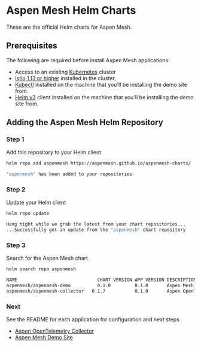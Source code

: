 # Aspen Mesh Helm Charts

These are the official Helm charts for Aspen Mesh.

## Prerequisites

The following are required before install Aspen Mesh applications:

 * Access to an existing [Kubernetes](https://kubernetes.io/docs/home/#set-up-a-k8s-cluster) cluster
 * [Istio 1.13 or higher](https://istio.io/latest/docs/setup/install/) installed in the cluster.
 * [Kubectl](https://kubernetes.io/docs/tasks/tools/#kubectl) installed on the machine that you'll be installing the demo site from.
 * [Helm v3](https://helm.sh/docs/intro/install/) client installed on the machine that you'll be installing the demo site from.

## Adding the Aspen Mesh Helm Repository

### Step 1

Add this repository to your Helm client
   
```bash
helm repo add aspenmesh https://aspenmesh.github.io/aspenmesh-charts/
```
```bash
"aspenmesh" has been added to your repositories
```

### Step 2

Update your Helm client

```bash
helm repo update
```
```bash
Hang tight while we grab the latest from your chart repositories...
...Successfully got an update from the "aspenmesh" chart repository
```

### Step 3

Search for the Aspen Mesh chart

```bash
helm search repo aspenmesh
```
```bash
NAME                    	      CHART VERSION	APP VERSION	DESCRIPTION         
aspenmesh/aspenmesh-demo	      0.1.0        	0.1.0      	Aspen Mesh Demo Site
aspenmesh/aspenmesh-collector   0.1.7        	0.1.0       Aspen OpenTelemetry Collector

```

### Next

See the README for each application for configuration and next steps
 * [Aspen OpenTelemetry Collector](./docs/aspenmesh-collector.MD)
 * [Aspen Mesh Demo Site](./docs/aspenmesh-demo.MD)





